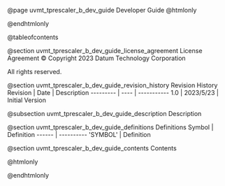 @page uvmt_tprescaler_b_dev_guide Developer Guide
@htmlonly
<div class="autonumbering">
@endhtmlonly


@tableofcontents


@section uvmt_tprescaler_b_dev_guide_license_agreement License Agreement
© Copyright 2023 Datum Technology Corporation

All rights reserved.


@section uvmt_tprescaler_b_dev_guide_revision_history Revision History
Revision  | Date | Description
--------- | ---- | -----------
1.0 | 2023/5/23 | Initial Version

@subsection uvmt_tprescaler_b_dev_guide_description Description


@section uvmt_tprescaler_b_dev_guide_definitions Definitions
Symbol | Definition
------ | ----------
 'SYMBOL' | Definition


@section uvmt_tprescaler_b_dev_guide_contents Contents


@htmlonly
</div>
@endhtmlonly